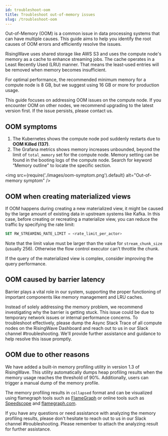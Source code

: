```yaml
---
id: troubleshoot-oom
title: Troubleshoot out-of-memory issues
slug: /troubleshoot-oom
---
```


Out-of-Memory (OOM) is a common issue in data processing systems that can have multiple causes. This guide aims to help you identify the root causes of OOM errors and efficiently resolve the issues.

RisingWave uses shared storage like AWS S3 and uses the compute node's memory as a cache to enhance streaming jobs. The cache operates in a Least Recently Used (LRU) manner. That means the least-used entries will be removed when memory becomes insufficient.

For optimal performance, the recommended minimum memory for a compute node is 8 GB, but we suggest using 16 GB or more for production usage.

This guide focuses on addressing OOM issues on the compute node. If you encounter OOM on other nodes, we recommend upgrading to the latest version first. If the issue persists, please contact us.

## OOM symptoms

1. The Kubernetes shows the compute node pod suddenly restarts due to **OOM Killed (137)**.
2. The Grafana metrics shows memory increases unbounded, beyond the limit of `total_memory` set for the compute node. Memory setting can be found in the booting logs of the compute node. Search for keyword “Memory outline" to locate the specific section.

<img
  src={require('./images/oom-symptom.png').default}
  alt="Out-of-memory symptom"
/>

## OOM when creating materialized views

If OOM happens during creating a new materialized view, it might be caused by the large amount of existing data in upstream systems like Kafka. In this case, before creating or recreating a materialize view, you can reduce the traffic by specifying the rate limit:

```sql
SET RW_STREAMING_RATE_LIMIT = <rate_limit_per_actor> 
```

Note that the limit value must be larger than the value for `stream_chunk_size` (usually 256). Otherwise the flow control executor can’t throttle the chunk.

If the query of the materialized view is complex, consider improving the query performance.

## OOM caused by barrier latency

Barrier plays a vital role in our system, supporting the proper functioning of important components like memory management and LRU caches.

Instead of solely addressing the memory problem, we recommend investigating why the barrier is getting stuck. This issue could be due to temporary network issues or internal performance concerns. To troubleshoot effectively, please dump the Async Stack Trace of all compute nodes on the RisingWave Dashboard and reach out to us in our Slack channel #troubleshooting. We'll provide further assistance and guidance to help resolve this issue promptly.

## OOM due to other reasons

We have added a built-in memory profiling utility in version 1.3 of RisingWave. This utility automatically dumps heap profiling results when the memory usage reaches the threshold of 90%. Additionally, users can trigger a manual dump of the memory profile.

The memory profiling results in `collapsed` format and can be visualized using flamegraph tools such as [FlameGraph](https://github.com/brendangregg/FlameGraph) or online tools such as [Speedscope](https://www.speedscope.app/) and [flamegraph.com](https://flamegraph.com/).

If you have any questions or need assistance with analyzing the memory profiling results, please don't hesitate to reach out to us in our Slack channel #troubleshooting. Please remember to attach the analyzing result for further assistance.
